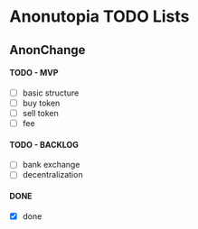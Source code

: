 # Anonutopia TODO Lists

## AnonChange

#### TODO - MVP

- [ ] basic structure
- [ ] buy token
- [ ] sell token
- [ ] fee

#### TODO - BACKLOG

- [ ] bank exchange
- [ ] decentralization

#### DONE

- [x] done

